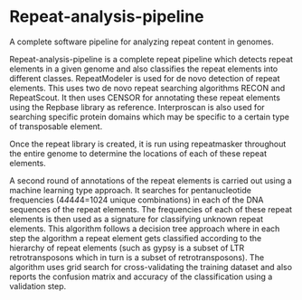 # Repeat-analysis-pipeline
A complete software pipeline for analyzing repeat content in genomes.

Repeat-analysis-pipeline is a complete repeat pipeline which detects repeat elements in a given genome and also classifies the repeat elements into different classes.  RepeatModeler is used for de novo detection of repeat elements. This uses two de novo repeat searching algorithms RECON and RepeatScout. It then uses CENSOR for annotating these repeat elements using the Repbase library as reference. Interproscan is also used for searching specific protein domains which may be specific to a certain type of transposable element.

Once the repeat library is created, it is run using repeatmasker throughout the entire genome to determine the locations of each of these repeat elements. 

A second round of annotations of the repeat elements is carried out using a machine learning type approach. It searches for pentanucleotide frequencies (4*4*4*4*4=1024 unique combinations) in each of the DNA sequences of the repeat elements. The frequencies of each of these repeat elements is then used as a signature for classifying unknown repeat elements. This algorithm follows a decision tree approach where in each step the algorithm a repeat element gets classified according to the hierarchy of repeat elements (such as gypsy is a subset of LTR retrotransposons which in turn is a subset of retrotransposons). The algorithm uses grid search for cross-validating the training dataset and also reports the confusion matrix and accuracy of the classification using a validation step.
